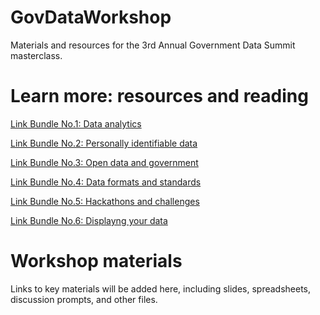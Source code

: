 # GovDataWorkshop
Materials and resources for the 3rd Annual Government Data Summit masterclass.

# Learn more: resources and reading
[Link Bundle No.1: Data analytics](/%5B1%5D%20Link%20Bundle:%20Data%20analytics)

[Link Bundle No.2: Personally identifiable data](2%20-%20Link%20Bundle%20-%20Personally%20identifiable%20data.md)

[Link Bundle No.3: Open data and government](https://github.com/helenensikat/GovDataWorkshop/blob/master/%5B3%5D%20Link%20Bundle:%20Open%20data%20and%20government)

[Link Bundle No.4: Data formats and standards](https://github.com/helenensikat/GovDataWorkshop/blob/master/%5B4%5D%20Link%20Bundle:%20Data%20formats%20and%20standards)

[Link Bundle No.5: Hackathons and challenges](https://github.com/helenensikat/GovDataWorkshop/blob/master/%5B5%5D%20Link%20Bundle:%20Hackathons%20and%20challenges)

[Link Bundle No.6: Displayng your data](https://github.com/helenensikat/GovDataWorkshop/blob/master/%5B6%5D%20Link%20Bundle:%20Displaying%20your%20data)

# Workshop materials
Links to key materials will be added here, including slides, spreadsheets, discussion prompts, and other files.
